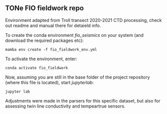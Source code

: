 TONe FIO fieldwork repo
-------------------------------------------
Environment adapted from Troll transect 2020-2021 CTD processing, check out readme and manual there for detaield info.

To create the conda environment *fio_seismics* on your system (and download the required packages etc): 

 `mamba env create -f fio_fieldwork_env.yml` 

To activate the environment, enter:

`conda activate fio_fieldwork`

Now, assuming you are still in the base folder of the project repository (where this file is located),  start *jupyterlab*:

`jupyter lab`

Adjustments were made in the parsers for this specific dataset, but also for assessing twin line conductivity and tempeartrue sensors.